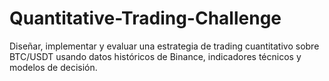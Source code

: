 # Quantitative-Trading-Challenge
Diseñar, implementar y evaluar una estrategia de trading cuantitativo sobre BTC/USDT usando datos históricos de Binance, indicadores técnicos y modelos de decisión.

